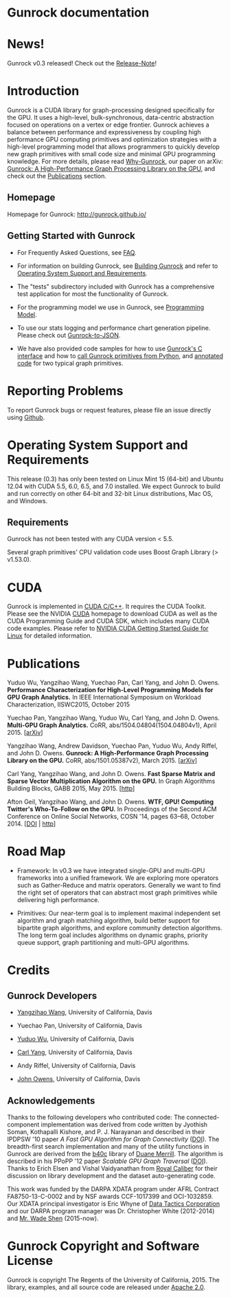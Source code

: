 Gunrock documentation
=====================

News!
=====

Gunrock v0.3 released! Check out the [Release-Note](http://gunrock.github.io/gunrock/doc/0.3/release_notes.html)!

Introduction
============

Gunrock is a CUDA library for graph-processing designed specifically for the 
GPU. It uses a high-level, bulk-synchronous, data-centric abstraction focused
on operations on a vertex or edge frontier. Gunrock achieves a balance between
performance and expressiveness by coupling high performance GPU computing 
primitives and optimization strategies with a high-level programming model 
that allows programmers to quickly develop new graph primitives with small 
code size and minimal GPU programming knowledge. For more details, please read
[Why-Gunrock](http://gunrock.github.io/gunrock/doc/0.3/why-gunrock.html), 
our paper on arXiv:
[Gunrock: A High-Performance Graph Processing Library on the GPU](http://arxiv.org/abs/1501.05387), 
and check out the 
[Publications](https://github.com/gunrock/gunrock#publications) section.

Homepage
---------

Homepage for Gunrock: <http://gunrock.github.io/>

Getting Started with Gunrock
----------------------------
- For Frequently Asked Questions, see
[FAQ](http://gunrock.github.io/gunrock/doc/0.3/faq.html).

- For information on building Gunrock, see 
[Building Gunrock](http://gunrock.github.io/gunrock/doc/0.3/building_gunrock.html)
and refer to 
[Operating System Support and Requirements](https://github.com/gunrock/gunrock#operating-system-support-and-requirements).

- The "tests" subdirectory included with Gunrock has a comprehensive test
application for most the functionality of Gunrock.

- For the programming model we use in Gunrock, see 
[Programming Model](http://gunrock.github.io/gunrock/doc/0.3/programming_model.html).

- To use our stats logging and performance chart generation pipeline. Please check
out [Gunrock-to-JSON](http://gunrock.github.io/gunrock/doc/0.3/gunrock_to_json.html).

- We have also provided code samples for how to use 
[Gunrock's C interface](https://github.com/gunrock/gunrock/tree/master/shared_lib_tests) 
and how to 
[call Gunrock primitives from Python](https://github.com/gunrock/gunrock/tree/master/python), 
and [annotated code](http://gunrock.github.io/gunrock/doc/annotated_primitives/annotated_primitives.html) 
for two typical graph primitives.

Reporting Problems
==================

To report Gunrock bugs or request features, please file an issue
directly using [Github](https://github.com/gunrock/gunrock/issues).

<!-- TODO: Algorithm Input Size Limitations -->

Operating System Support and Requirements
=========================================

This release (0.3) has only been tested on Linux Mint 15 (64-bit) and Ubuntu
12.04 with CUDA 5.5, 6.0, 6.5, and 7.0 installed. We expect Gunrock to build 
and run correctly on other 64-bit and 32-bit Linux distributions, Mac OS, 
and Windows.

Requirements
------------

Gunrock has not been tested with any CUDA version < 5.5.

Several graph primitives' CPU validation code uses Boost Graph Library (> v1.53.0).

CUDA
====

Gunrock is implemented in [CUDA C/C++](http://developer.nvidia.com/cuda).  It
requires the CUDA Toolkit. Please see the NVIDIA
[CUDA](http://developer.nvidia.com/cuda-downloads) homepage to download CUDA as
well as the CUDA Programming Guide and CUDA SDK, which includes many CUDA code
examples. Please refer to [NVIDIA CUDA Getting Started Guide for
Linux](http://docs.nvidia.com/cuda/cuda-getting-started-guide-for-linux) for
detailed information.

Publications
============
Yuduo Wu, Yangzihao Wang, Yuechao Pan, Carl Yang, and John D. Owens.
**Performance Characterization for High-Level Programming Models for GPU Graph
Analytics.** In IEEE International Symposium on Workload Characterization,
IISWC2015, October 2015

Yuechao Pan, Yangzihao Wang, Yuduo Wu, Carl Yang, and John D. Owens. 
**Multi-GPU Graph Analytics.** CoRR, abs/1504.04804(1504.04804v1), April 2015.
[[arXiv](http://arxiv.org/abs/1504.04804)]

Yangzihao Wang, Andrew Davidson, Yuechao Pan, Yuduo Wu, Andy Riffel, and John D. Owens. 
**Gunrock: A High-Performance Graph Processing Library on the GPU.** 
CoRR, abs/1501.05387v2), March 2015. [[arXiv](http://arxiv.org/abs/1501.05387v2)]

Carl Yang, Yangzihao Wang, and John D. Owens. 
**Fast Sparse Matrix and Sparse Vector Multiplication Algorithm on the GPU.** 
In Graph Algorithms Building Blocks, GABB 2015, May 2015. 
[[http](http://www.escholarship.org/uc/item/1rq9t3j3)]

Afton Geil, Yangzihao Wang, and John D. Owens. 
**WTF, GPU! Computing Twitter's Who-To-Follow on the GPU.** 
In Proceedings of the Second ACM Conference on Online Social Networks, 
COSN '14, pages 63–68, October 2014. 
[[DOI](http://dx.doi.org/10.1145/2660460.2660481) | [http](http://escholarship.org/uc/item/5xq3q8k0)]

Road Map
========

 - Framework: In v0.3 we have integrated single-GPU and multi-GPU frameworks
   into a unified framework. We are exploring more operators such as
   Gather-Reduce and matrix operators. Generally we want to find the right set
   of operators that can abstract most graph primitives while delivering high
   performance.

 - Primitives: Our near-term goal is to implement maximal independent set
   algorithm and graph matching algorithm, build better support for bipartite
   graph algorithms, and explore community detection algorithms. The long term
   goal includes algorithms on dynamic graphs, priority queue support, graph
   partitioning and multi-GPU algorithms.

Credits
=======

Gunrock Developers
------------------

- [Yangzihao Wang](http://www.idav.ucdavis.edu/~yzhwang/), 
  University of California, Davis

- Yuechao Pan, University of California, Davis

- [Yuduo Wu](http://www.ece.ucdavis.edu/~wyd855/), 
  University of California, Davis

- [Carl Yang](http://web.ece.ucdavis.edu/~ctcyang/), 
  University of California, Davis

- Andy Riffel, University of California, Davis

- [John Owens](http://www.ece.ucdavis.edu/~jowens/), 
  University of California, Davis

Acknowledgements
----------------

Thanks to the following developers who contributed code: The
connected-component implementation was derived from code written by
Jyothish Soman, Kothapalli Kishore, and P. J. Narayanan and described
in their IPDPSW '10 paper *A Fast GPU Algorithm for Graph
Connectivity* ([DOI](http://dx.doi.org/10.1109/IPDPSW.2010.5470817)).
The breadth-first search implementation and many of the utility
functions in Gunrock are derived from the
[b40c](http://code.google.com/p/back40computing/) library of
[Duane Merrill](https://sites.google.com/site/duanemerrill/). The
algorithm is described in his PPoPP '12 paper *Scalable GPU Graph
Traversal* ([DOI](http://dx.doi.org/10.1145/2370036.2145832)). Thanks
to Erich Elsen and Vishal Vaidyanathan from
[Royal Caliber](http://www.royal-caliber.com/) for their discussion on
library development and the dataset auto-generating code.

This work was funded by the DARPA XDATA program under AFRL Contract
FA8750-13-C-0002 and by NSF awards CCF-1017399 and OCI-1032859. Our
XDATA principal investigator is Eric Whyne of
[Data Tactics Corporation](http://www.data-tactics.com/) and our DARPA
program manager was Dr. Christopher White (2012-2014) and [Mr. Wade
Shen](http://www.darpa.mil/staff/mr-wade-shen) (2015-now).

Gunrock Copyright and Software License
======================================

Gunrock is copyright The Regents of the University of
California, 2015. The library, examples, and all source code are
released under
[Apache 2.0](http://www.apache.org/licenses/LICENSE-2.0).
